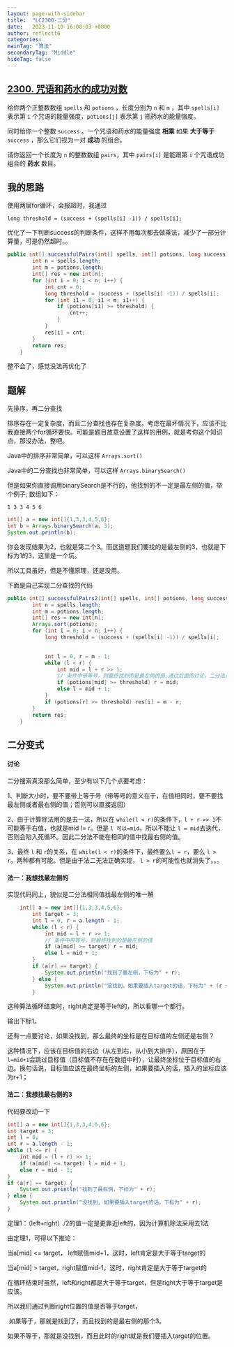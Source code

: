 ```yaml
---
layout: page-with-sidebar
title:  "LC2300-二分"
date:   2023-11-10 16:08:03 +0800
author: reflectt6
categories: 
mainTag: "算法"
secondaryTag: "Middle"
hideTag: false
---
```

## [2300. 咒语和药水的成功对数](https://leetcode.cn/problems/successful-pairs-of-spells-and-potions/)

给你两个正整数数组 `spells` 和 `potions` ，长度分别为 `n` 和 `m` ，其中 `spells[i]` 表示第 `i` 个咒语的能量强度，`potions[j]` 表示第 `j` 瓶药水的能量强度。

同时给你一个整数 `success` 。一个咒语和药水的能量强度 **相乘** 如果 **大于等于** `success` ，那么它们视为一对 **成功** 的组合。

请你返回一个长度为 `n` 的整数数组 `pairs`，其中 `pairs[i]` 是能跟第 `i` 个咒语成功组合的 **药水** 数目。



## 我的思路

使用两层for循环，会报超时，我通过

`long threshold = (success + (spells[i] -1)) / spells[i];`

优化了一下判断success的判断条件，这样不用每次都去做乘法，减少了一部分计算量，可是仍然超时。。

```java
public int[] successfulPairs(int[] spells, int[] potions, long success) {
        int n = spells.length;
        int m = potions.length;
        int[] res = new int[n];
        for (int i = 0; i < n; i++) {
            int cnt = 0;
            long threshold = (success + (spells[i] -1)) / spells[i];
            for (int i1 = 0; i1 < m; i1++) {
                if (potions[i1] >= threshold) {
                    cnt++;
                }
            }
            res[i] = cnt;
        }
        return res;
    }
```

整不会了，感觉没法再优化了

## 题解

先排序，再二分查找

排序存在一定复杂度，而且二分查找也存在复杂度。考虑在最坏情况下，应该不比我直接两个for循环要快。可能是题目故意设置了这样的用例，就是考你这个知识点，那没办法，整吧。

Java中的排序非常简单，可以这样 `Arrays.sort()`

Java中的二分查找也非常简单，可以这样 `Arrays.binarySearch()`

但是如果你直接调用binarySearch是不行的，他找到的不一定是最左侧的值，举个例子, 数组如下：

```
1 3 3 4 5 6
```

```java
int[] a = new int[]{1,3,3,4,5,6};
int b = Arrays.binarySearch(a, 3);
System.out.println(b);
```

你会发现结果为2，也就是第二个3。而这道题我们要找的是最左侧的3，也就是下标为1的3，这里是一个坑。

所以工具虽好，但是不懂原理，还是没用。

下面是自己实现二分查找的代码

```java
public int[] successfulPairs2(int[] spells, int[] potions, long success) {
        int n = spells.length;
        int m = potions.length;
        int[] res = new int[n];
        Arrays.sort(potions);
        for (int i = 0; i < n; i++) {
            long threshold = (success + (spells[i] -1)) / spells[i];

          
            int l = 0, r = m - 1;
            while (l < r) {
                int mid = l + r >> 1;
              	// 条件中带等号，则最终找到的是最左侧的值,通过后面的讨论，二分法只能找最左侧的值
                if (potions[mid] >= threshold) r = mid;
                else l = mid + 1;
            }
            if (potions[r] >= threshold) res[i] = m - r;
        }
        return res;
    }
```

## 二分变式

#### 讨论

二分搜索真没那么简单，至少有以下几个点要考虑：

1、判断大小时，要不要带上等于号（带等号的意义在于，在值相同时，要不要找最左侧或者最右侧的值；否则可以直接返回）

2、由于计算除法用的是去一法，所以在 `while(l < r)`的条件下，`l + r >> 1`不可能等于右值，也就是mid != r。但是 `l 可以=mid`，所以不能让 `l = mid`去迭代，否则会陷入死循环。因此二分法不能在相同的值中找最右侧的值。

3、最终 `l` 和 `r`的关系，在 `while(l < r)`的条件下，最终要么`l = r`，要么 `l > r`。两种都有可能。但是由于法二无法正确实现， `l > r`的可能性也就消失了。。。

#### 法一：我想找最左侧的

实现代码同上，貌似是二分法相同值找最左侧的唯一解

```java
	int[] a = new int[]{1,3,3,4,5,6};
        int target = 3;
        int l = 0, r = a.length - 1;
        while (l < r) {
            int mid = l + r >> 1;
            // 条件中带等号，则最终找到的是最左侧的值
            if (a[mid] >= target) r = mid;
            else l = mid + 1;
        }
        if (a[r] == target) {
            System.out.println("找到了最左侧，下标为" + r);
        } else {
            System.out.println("没找到，如果要插入target的话，下标为" + (r + 1));
        }
```

这种算法循环结束时，right肯定是等于left的，所以看哪一个都行。

输出下标1。

还有一点要讨论，如果没找到，那么最终的坐标是在目标值的左侧还是右侧？

这种情况下，应该在目标值的右边（从左到右，从小到大排序），原因在于 `l=mid+1`会跳过目标值（目标值不存在在数组中时），让最终坐标位于目标值的右边。换句话说，目标值应该在最终坐标的左侧，如果要插入的话，插入的坐标应该为r+1；



#### 法二：我想找最右侧的3

代码要改动一下

```java
int[] a = new int[]{1,3,3,4,5,6};
int target = 3;
int l = 0;
int r = a.length - 1;
while (l <= r) {
    int mid = (l + r) >> 1;
    if (a[mid] <= target) l = mid + 1;
    else r = mid - 1;
}
if (a[r] == target) {
    System.out.println("找到了最右侧，下标为" + r);
} else {
    System.out.println("没找到, 如果要插入target的话，下标为" + r);
}
```

定理1：（left+right）/2的值一定是更靠近left的，因为计算机除法采用去1法

由定理1，可得以下推论：

当a[mid] <= target， left赋值mid+1，这时，left肯定是大于等于target的

当a[mid] > target，right赋值mid-1，这时，right肯定是大于等于target的

在循环结束时虽然，left和right都是大于等于target，但是right大于等于target是应该。

所以我们通过判断right位置的值是否等于target，

​	如果等于，那就是找到了，而且找到的是最右侧的那个3。

​	如果不等于，那就是没找到，而且此时的right就是我们要插入target的位置。
